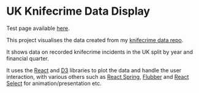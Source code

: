 # UK Knifecrime Data Display

Test page available [here](https://liam-t.github.io/knifecrime-display/).

This project visualises the data created from my [knifecrime data repo](https://github.com/liam-t/knifecrime-data).

It shows data on recorded knifecrime incidents in the UK split by year and financial quarter.

It uses the [React](https://github.com/facebook/react) and [D3](https://github.com/d3/d3) libraries to plot the data and handle the user interaction, with various others such as [React Spring](https://github.com/react-spring/react-spring), [Flubber](https://github.com/veltman/flubber) and [React Select](https://github.com/JedWatson/react-select) for animation/presentation etc.

